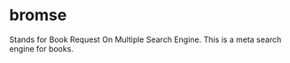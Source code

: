 # bromse
Stands for Book Request On Multiple Search Engine.
This is a meta search engine for books.
